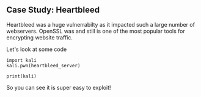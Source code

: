 ## Case Study: Heartbleed
Heartbleed was a huge vulnerrabilty as it impacted such a large number of webservers.
OpenSSL was and still is one of the most popular tools for encrypting website traffic.

Let's look at some code

```
import kali
kali.pwn(heartbleed_server)

print(kali)
```

So you can see it is super easy to exploit!	
